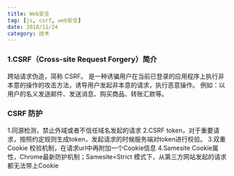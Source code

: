 ```yaml
---
title: Web安全
tag: [js, csrf, web安全]
date: 2018/11/24
category: 技术
---
```


### 1.CSRF（Cross-site Request Forgery）简介
跨站请求伪造，简称 CSRF。
是一种诱骗用户在当前已登录的应用程序上执行非本意的操作的攻击方法，诱导用户发起非本意的请求，执行恶意操作。
例如：以用户的名义发送邮件、发送消息、购买商品、转账汇款等。

### CSRF 防护
1.同源检测，禁止外域或者不信任域名发起的请求
2.CSRF token，对于重要请求，按照约定规则生成token，发起请求的时候服务端对token进行校验。
3.双重 Cookie 校验机制，在请求url中再附加一个Cookie信息
4.Samesite Cookie属性，Chrome最新防护机制；Samesite=Strict 模式下，从第三方网站发起的请求都无法带上Cookie
